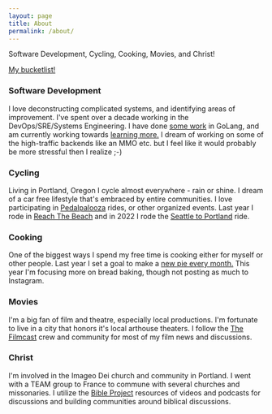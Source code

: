 ```yaml
---
layout: page
title: About
permalink: /about/
---
```

Software Development, Cycling, Cooking, Movies, and Christ!

[My bucketlist!](/bucketlist)

### Software Development
I love deconstructing complicated systems, and identifying areas of improvement. I've spent over a decade working in the DevOps/SRE/Systems Engineering. I have done [some work](https://appsaloon.be/blog/service-webhooks-in-portainer/) in GoLang, and am currently working towards [learning more.](https://www.youtube.com/playlist?list=PLDZujg-VgQlZUy1iCqBbe5faZLMkA3g2x) I dream of working on some of the high-traffic backends like an MMO etc. but I feel like it would probably be more stressful then I realize ;-)

### Cycling
Living in Portland, Oregon I cycle almost everywhere - rain or shine. I dream of a car free lifestyle that's embraced by entire communities. I love participating in [Pedalpalooza](https://www.shift2bikes.org/pedalpalooza-calendar/) rides, or other organized events. Last year I rode in [Reach The Beach](https://action.lung.org/site/TR?fr_id=18621&pg=entry) and in 2022 I rode  the [Seattle to Portland](https://www.cascade.org/rides-and-events/kaiser-permanente-seattle-portland-presented-alaska-airlines) ride.

### Cooking
One of the biggest ways I spend my free time is cooking either for myself or other people. Last year I set a goal to make a [new pie every month.](https://www.instagram.com/explore/tags/piesofoverlook/) This year I'm focusing more on bread baking, though not posting as much to Instagram.

### Movies
I'm a big fan of film and theatre, especially local productions. I'm fortunate to live in a city that honors it's local arthouse theaters. I follow the [The Filmcast](https://audioboom.com/channels/4997224) crew and community for most of my film news and discussions.

### Christ
I'm involved in the Imageo Dei church and community in Portland. I went with a TEAM group to France to commune with several churches and missonaries. I utilize the [Bible Project](https://bibleproject.com/) resources of videos and podcasts for discussions and building communities around biblical discussions.
